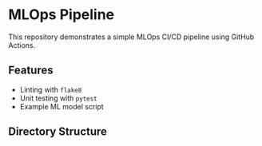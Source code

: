 # MLOps Pipeline

This repository demonstrates a simple MLOps CI/CD pipeline using GitHub Actions.

## Features
- Linting with `flake8`
- Unit testing with `pytest`
- Example ML model script

## Directory Structure
